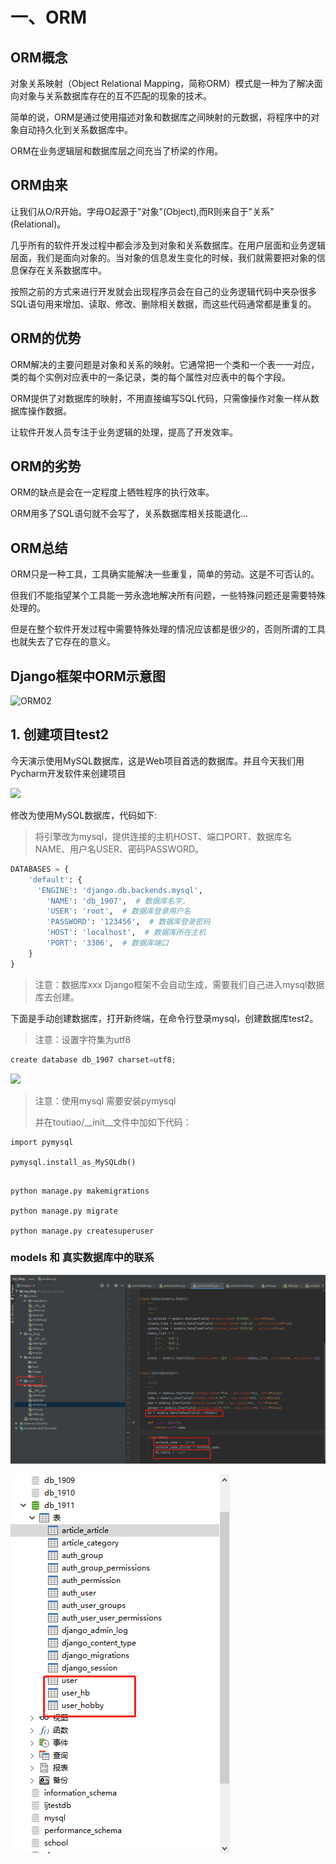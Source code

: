 
# 一、ORM

## ORM概念
对象关系映射（Object Relational Mapping，简称ORM）模式是一种为了解决面向对象与关系数据库存在的互不匹配的现象的技术。

简单的说，ORM是通过使用描述对象和数据库之间映射的元数据，将程序中的对象自动持久化到关系数据库中。

ORM在业务逻辑层和数据库层之间充当了桥梁的作用。

## ORM由来
让我们从O/R开始。字母O起源于"对象"(Object),而R则来自于"关系"(Relational)。

几乎所有的软件开发过程中都会涉及到对象和关系数据库。在用户层面和业务逻辑层面，我们是面向对象的。当对象的信息发生变化的时候，我们就需要把对象的信息保存在关系数据库中。

按照之前的方式来进行开发就会出现程序员会在自己的业务逻辑代码中夹杂很多SQL语句用来增加、读取、修改、删除相关数据，而这些代码通常都是重复的。

## ORM的优势
ORM解决的主要问题是对象和关系的映射。它通常把一个类和一个表一一对应，类的每个实例对应表中的一条记录，类的每个属性对应表中的每个字段。

ORM提供了对数据库的映射，不用直接编写SQL代码，只需像操作对象一样从数据库操作数据。

让软件开发人员专注于业务逻辑的处理，提高了开发效率。

## ORM的劣势
ORM的缺点是会在一定程度上牺牲程序的执行效率。

ORM用多了SQL语句就不会写了，关系数据库相关技能退化...

## ORM总结
ORM只是一种工具，工具确实能解决一些重复，简单的劳动。这是不可否认的。

但我们不能指望某个工具能一劳永逸地解决所有问题，一些特殊问题还是需要特殊处理的。

但是在整个软件开发过程中需要特殊处理的情况应该都是很少的，否则所谓的工具也就失去了它存在的意义。

## Django框架中ORM示意图

![ORM02](https://i.loli.net/2018/08/04/5b65b6d1151cd.png)

## 1. 创建项目test2

今天演示使用MySQL数据库，这是Web项目首选的数据库。并且今天我们用Pycharm开发软件来创建项目

![](http://tp.jikedaohang.com/20191114222648_kQKn06_Screenshot.jpeg)



修改为使用MySQL数据库，代码如下:

> 将引擎改为mysql，提供连接的主机HOST、端口PORT、数据库名NAME、用户名USER、密码PASSWORD。
```python
DATABASES = {
    'default': {
      'ENGINE': 'django.db.backends.mysql',
        'NAME': 'db_1907',  # 数据库名字，
        'USER': 'root',  # 数据库登录用户名
        'PASSWORD': '123456',  # 数据库登录密码
        'HOST': 'localhost',  # 数据库所在主机
        'PORT': '3306',  # 数据库端口
    }
}
```

> 注意：数据库xxx Django框架不会自动生成，需要我们自己进入mysql数据库去创建。

下面是手动创建数据库，打开新终端，在命令行登录mysql，创建数据库test2。

> 注意：设置字符集为utf8
```python
create database db_1907 charset=utf8;
```

![](http://tp.jikedaohang.com/20191114222953_fjKHo0_Screenshot.jpeg)



> 注意：使用mysql 需要安装pymysql
>
> 并在toutiao/\__init__文件中加如下代码：

```
import pymysql

pymysql.install_as_MySQLdb()

```





```

python manage.py makemigrations

python manage.py migrate

python manage.py createsuperuser
```







### models 和 真实数据库中的联系

![image-20220213204442103](image-20220213204442103.png)



![image-20220213204509482](image-20220213204509482.png)

